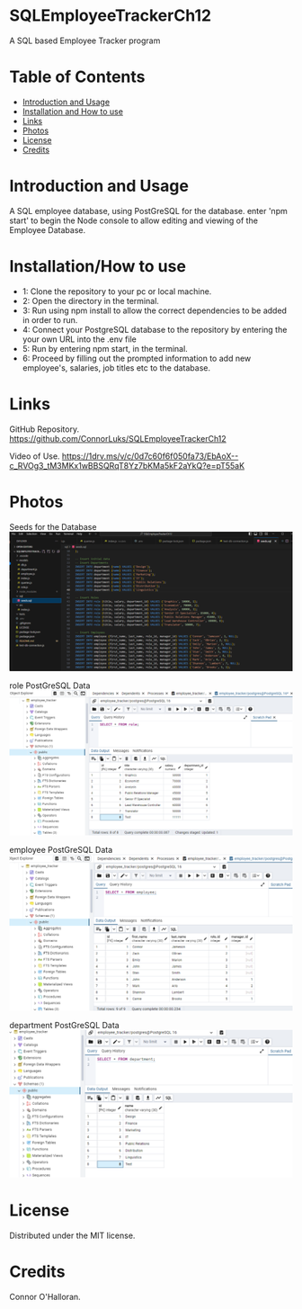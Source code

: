 # SQLEmployeeTrackerCh12
A SQL based Employee Tracker program

# Table of Contents
- [Introduction and Usage](#introduction_and_usage)
- [Installation and How to use](#installation_and_how_to_use)
- [Links](#links)
- [Photos](#photos)
- [License](#license)
- [Credits](#credits)

# Introduction and Usage
A SQL employee database, using PostGreSQL for the database. enter 'npm start' to begin the Node console to allow editing and viewing of the Employee Database.

# Installation/How to use
- 1: Clone the repository to your pc or local machine.
- 2: Open the directory in the terminal.
- 3: Run using npm install to allow the correct dependencies to be added in order to run.
- 4: Connect your PostgreSQL database to the repository by entering the your own URL into the .env file
- 5: Run by entering npm start, in the terminal.
- 6: Proceed by filling out the prompted information to add new employee's, salaries, job titles etc to the database.

# Links
GitHub Repository.
https://github.com/ConnorLuks/SQLEmployeeTrackerCh12

Video of Use.
https://1drv.ms/v/c/0d7c60f6f050fa73/EbAoX--c_RVOg3_tM3MKx1wBBSQRqT8Yz7bKMa5kF2aYkQ?e=pT55aK

# Photos
Seeds for the Database
![alt text](c12p1.png)

role PostGreSQL Data
![alt text](c12p2.png)

employee PostGreSQL Data
![alt text](c12p3.png)

department PostGreSQL Data
![alt text](c12p4.png)

# License
Distributed under the MIT license.

# Credits
Connor O'Halloran.